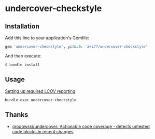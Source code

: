 # undercover-checkstyle

## Installation

Add this line to your application's Gemfile:

```ruby
gem 'undercover-checkstyle', github: 'aki77/undercover-checkstyle'
```

And then execute:

    $ bundle install

## Usage

[Setting up required LCOV reporting](https://github.com/grodowski/undercover#setting-up-required-lcov-reporting)

```
bundle exec undercover-checkstyle
```

## Thanks

- [grodowski/undercover: Actionable code coverage \- detects untested code blocks in recent changes](https://github.com/grodowski/undercover)
